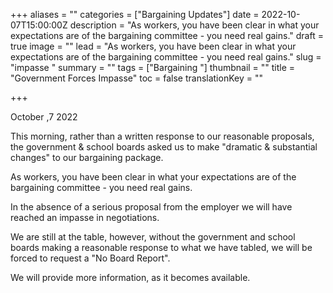 +++
aliases = ""
categories = ["Bargaining Updates"]
date = 2022-10-07T15:00:00Z
description = "As workers, you have been clear in what your expectations are of the bargaining committee - you need real gains."
draft = true
image = ""
lead = "As workers, you have been clear in what your expectations are of the bargaining committee - you need real gains."
slug = "impasse "
summary = ""
tags = ["Bargaining "]
thumbnail = ""
title = "Government Forces Impasse"
toc = false
translationKey = ""

+++

October ,7 2022

This morning, rather than a written response to our reasonable proposals, the government & school boards asked us to make "dramatic & substantial changes" to our bargaining package.

As workers, you have been clear in what your expectations are of the bargaining committee - you need real gains.

In the absence of a serious proposal from the employer we will have reached an impasse in negotiations.

We are still at the table, however, without the government and school boards making a reasonable response to what we have tabled, we will be forced to request a "No Board Report".

We will provide more information, as it becomes available.
